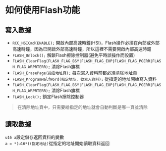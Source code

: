 # 如何使用Flash功能

## 寫入數據


* `RCC_HSICmd(ENABLE);` 開啟內部高速時鐘(HSI)，Flash操作必須在內部或外部高速時鐘，因為已開啟外部高速時鐘，所以這裡不需要開啟內部高速時鐘<br>
* `FLASH_Unlock();` 解鎖Flash擦除控制器(避免平時誤操作而設置)<br>
* `FLASH_ClearFlag(FLASH_FLAG_BSY|FLASH_FLAG_EOP|FLASH_FLAG_PGERR|FLASH_FLAG_WRPRTERR);` 清除Flash旗標<br>
* `FLASH_ErasePage(指定地址頁);` 每次寫入資料前都必須清除地址頁<br>
* `FLASH_ProgramHalfWord(指定地址, 欲寫入資料);` 從指定的地址開始寫入資料<br>
* `FLASH_ClearFlag(FLASH_FLAG_BSY|FLASH_FLAG_EOP|FLASH_FLAG_PGERR|FLASH_FLAG_WRPRTERR);` 清除Flash旗標<br>
* `FLASH_Lock();` 鎖定Flash擦除控制器<br>

> 在清除地址頁中，只需要給指定的地址就會自動判斷是哪一頁並清除

## 讀取數據

`u16 a`設定儲存返回資料的變數<br>
`a = *(u16*)(指定地址)`從指定的地址開始讀取資料返回<br>



